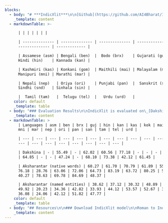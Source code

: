 ```yaml
---
blocks:
  - body: "# ***IndicXlit***\n\n[Github](https://github.com/AI4Bharat/IndicXlit/)\_|\_[Downloads](https://github.com/AI4Bharat/IndicXlit#download-indicxlit-model)\_|\_[Paper](https://arxiv.org/abs/2205.03018)\_|\_[Demo](https://xlit.ai4bharat.org/)\_|\_[Python Library](https://pypi.org/project/ai4bharat-transliteration)\n\n[***IndicXlit***](https://ai4bharat.org/indic-xlit)\_is a transformer-based multilingual transliteration model (~11M) for Roman to native script conversion that\_***supports 21 Indic languages***. It is trained on\_[***Aksharantar***](https://indicnlp.ai4bharat.org/aksharantar/)\_dataset which is the\_***largest publicly available parallel corpus containing 26 million word pairs spanning 20 Indic languages***\_at the time of writing (5 May 2022). It supports the following 21 Indic languages:\n"
    _template: content
  - markdownTable: >-

      | | | | | | |

      | -------------- | -------------- | -------------- | --------------- |
      -------------- | ------------- |

      | Assamese (asm) | Bengali (ben)  |  Bodo (brx)    | Gujarati (guj)  |
      Hindi (hin)    | Kannada (kan) |

      | Kashmiri (kas) | Konkani (gom)  | Maithili (mai) | Malayalam (mal) |
      Manipuri (mni) | Marathi (mar) | 

      | Nepali (nep)   | Oriya (ori)    | Punjabi (pan)  |  Sanskrit (san) |
      Sindhi (snd)   | Sinhala (sin) |

      |  Tamil (tam)   |  Telugu (tel)  |   Urdu (urd)   | 
    color: default
    _template: table
  - body: "### Evaluation Results\n\nIndicXlit is evaluated on\_[Dakshina benchmark](https://github.com/google-research-datasets/dakshina)\_and\_[Aksharantar benchmark](https://ai4bharat.org/aksharantar/). IndicXlit achieves state-of-theart results on the Dakshina testset and also provide baseline results on the new Aksharantar testset. The Top-1 results are summarized below. For more details, refer\_our [paper](https://arxiv.org/abs/2205.03018)\n"
    _template: content
  - markdownTable: >
      | Languages | asm | ben | brx | guj | hin | kan | kas | kok | mai | mal |
      mni | mar | nep | ori | pan | san | tam | tel | urd |

      | --- | --- | --- | --- | --- | --- | --- | --- | --- | --- | --- | --- |
      --- | --- | --- | --- | --- | --- | --- | --- |

      | Dakshina | - | 55.49 | - | 62.02 | 60.56 | 77.18 | - | - | - | 63.56 | -
      | 64.85 | - | - | 47.24 | - | 68.10 | 73.38 | 42.12 | 61.45 |

      | Aksharantar (native words) | 60.27 | 61.70 | 70.79 | 61.89 | 55.59 |
      76.18 | 28.76 | 63.06 | 72.06 | 64.73 | 83.19 | 63.72 | 80.25 | 58.90 |
      40.27 | 78.63 | 69.78 | 84.69 | 48.37 |

      | Aksharantar (named entities) | 38.62 | 37.12 | 30.32 | 48.89 | 58.87 |
      49.92 | 20.23 | 34.36 | 42.82 | 33.93 | 44.12 | 53.57 | 52.67 | 30.63 |
      36.08 | 24.06 | 42.12 | 51.82 | 47.77 |
    color: default
    _template: table
  - body: "## Resources\n\n### Download IndicXlit model\n\nRoman to Indic model\_[v1.0](https://github.com/AI4Bharat/IndicXlit/releases/download/v1.0/indicxlit-en-indic-v1.0.zip)\n\n### Accessing on ULCA\n\nYou can try out our model at\_[ULCA](https://bhashini.gov.in/ulca/model/explore-models)\_and filter for IndicXlit model.\n\n## Running Inference\n\n### Command line interface\n\nThe model is trained on words as inputs. hence, users need to split sentence into words before running the transliteratation model when using our command line interface.\n\nFollow the Colab notebook to setup the environment, download the trained\_*IndicXlit*\_model and transliterate your own text. GPU support is given in command line interface.\n\n[Colab notebook](https://colab.research.google.com/drive/1GFlqA7fpA2LLKJXtbtXSe-DqrAshuB-L?usp=sharing) for command line interface\n\n### Python Inference\n\n[Colab notebook](https://colab.research.google.com/assets/colab-badge.svg\\)]\\(https://colab.research.google.com/drive/1P78Tbr6zhe-5LeiKk525N3SGPKn2ofGg?usp=sharing) for Python interface\_\n\nThe python interface is useful in case you want to reuse the model for multiple translations and do not want to reinitialize the model each time. Moreover, re-ranking option is available in python interface, but not in command line interface.\n\n## Training model\n\n## Details of models and hyperparameters\n\n*   Architecture: IndicXlit uses 6 encoder and decoder layers, input embeddings of size 256 with 4 attention heads and feedforward dimension of 1024 with total number of parameters of 11M\n*   Loss: Cross entropy loss\n*   Optimizer: Adam\n*   Adam-betas: (0.9, 0.98)\n*   Peak-learning-rate: 0.001\n*   Learning-rate-scheduler: inverse-sqrt\n*   Temperature-sampling (T): 1.5\n*   Warmup-steps: 4000\n\nPlease refer to section 6 of our\_[paper](https://arxiv.org/abs/2205.03018)\_for more details on training setup.\n\n### Training procedure and code\n\nThe high level steps we follow for training are as follows:\n\nOrganize the train/test/valid data in corpus dir such that it has all the files containing parallel data for en-X lang pair in the following format\n\ntrain\\_x.en for training file of en-X lang pair which contains the space separated roman characters in each line\n\ntrain\\_x.x for training file of en-X lang pair which contains the space separated Indic characters in each line\n\n```\n# corpus/\r\n# ├── train_as.as\r\n# ├── train_en.en\r\n# ├── train_bn.bn\r\n# ├── train_en.en\r\n# ├── ....\r\n# ├── valid_as.as\r\n# ├── valid_en.en\r\n# ├── valid_bn.bn\r\n# ├── valid_en.en\r\n# ├── ....\r\n# ├── test_as.as\r\n# ├── test_en.en\r\n# ├── test_bn.bn\r\n# ├── test_en.en\r\n# └── ....\r\n\n```\n\nJoint the training files across all languages\n\n```\n# corpus/\r\n# ├── train_combine.cmb\r\n# └── train_combine.en\n```\n\nCreate the joint vocabulary using all the combined training data.\n\n```\nfairseq-preprocess \\\r\n   --trainpref corpus/train_combine  \\\r\n   --source-lang en --target-lang cmb \\\r\n   --workers 256 \\\r\n   --destdir corpus-bin\n```\n\nCreate the binarized data required for fairseq for each langauge separately using joint vocabulary\n\n```\nfor lang_abr in bn gu hi kn ml mr pa sd si ta te ur\r\ndo\r\n   fairseq-preprocess \\\r\n   --trainpref corpus/train_$lang_abr --validpref corpus/valid_$lang_abr --testpref corpus/test_$lang_abr \\\r\n   --srcdict corpus-bin/dict.en.txt \\\r\n   --tgtdict corpus-bin/dict.cmb.txt \\\r\n   --source-lang en --target-lang $lang_abr \\\r\n   --workers 32 \\\r\n   --destdir corpus-bin \r\ndone\n```\n\nAdd all languages codes to\_`lang_list.txt`\_file and save it in the same dir\n\nStart training with fairseq-train command. Please refer to\_[fairseq documentaion](https://fairseq.readthedocs.io/en/latest/command\\_line\\_tools.html)\_to know more about each of these options\n\n```\n# training script\r\nfairseq-train corpus-bin \\\r\n  --save-dir transformer \\\r\n  --arch transformer --layernorm-embedding \\\r\n  --task translation_multi_simple_epoch \\\r\n  --sampling-method \"temperature\" \\\r\n  --sampling-temperature 1.5 \\\r\n  --encoder-langtok \"tgt\" \\\r\n  --lang-dict lang_list.txt \\\r\n  --lang-pairs en-bn,en-gu,en-hi,en-kn,en-ml,en-mr,en-pa,en-sd,en-si,en-ta,en-te,en-ur  \\\r\n  --decoder-normalize-before --encoder-normalize-before \\\r\n  --activation-fn gelu --adam-betas \"(0.9, 0.98)\"  \\\r\n  --batch-size 1024 \\\r\n  --decoder-attention-heads 4 --decoder-embed-dim 256 --decoder-ffn-embed-dim 1024 --decoder-layers 6 \\\r\n  --dropout 0.5 \\\r\n  --encoder-attention-heads 4 --encoder-embed-dim 256 --encoder-ffn-embed-dim 1024 --encoder-layers 6 \\\r\n  --lr 0.001 --lr-scheduler inverse_sqrt \\\r\n  --max-epoch 51 \\\r\n  --optimizer adam  \\\r\n  --num-workers 32 \\\r\n  --warmup-init-lr 0 --warmup-updates 4000\n```\n\nThe above steps are further documented in our colab notebook\_\n\nPlease refer to section 6 of our\_[paper](https://arxiv.org/abs/2205.03018)\_for more details of our training hyperparameters.\n\n### WandB plots\n\n[IndicXlit en-indic model](https://wandb.ai/cs20s002/transliteration\\_model/runs/3gdvqx6e?workspace=user-cs20s002)\n\n### Evaluating trained model\n\nThe trained model will get saved in the transformer directory. It will have the following files:\n\n```\n# transformer/\r\n# └── checkpoint_best.pt\n```\n\nTo generate the outputs after training, use following generation script which will generate the predictions and save it in output dir.\n\n```\nfor lang_abr in as bn brx gom gu hi kn ks mai ml mni mr ne or pa sa sd si ta te ur\r\ndo\r\nsource_lang=en\r\ntarget_lang=$lang_abr\r\nfairseq-generate corpus-bin \\\r\n  --path transformer/checkpoint_best.pt \\\r\n  --task translation_multi_simple_epoch \\\r\n  --gen-subset test \\\r\n  --beam 4 \\\r\n  --nbest 4 \\\r\n  --source-lang $source_lang \\\r\n  --target-lang $target_lang \\\r\n  --batch-size 4096 \\\r\n  --encoder-langtok \"tgt\" \\\r\n  --lang-dict lang_list.txt \\\r\n  --num-workers 64 \\\r\n  --lang-pairs en-as,en-bn,en-brx,en-gom,en-gu,en-hi,en-kn,en-ks,en-mai,en-ml,en-mni,en-mr,en-ne,en-or,en-pa,en-sa,en-sd,en-si,en-ta,en-te,en-ur  > output/${source_lang}_${target_lang}.txt\r\ndone\n```\n\nTo test the models after training, use\_`generate_result_files.py`\_to convert the fairseq output file into xml files and\_`evaluate_result_with_rescore_option.py`\_to compute accuracies.\n\n`evaluate_result_with_rescore_option.py`\_can be downloaded using following link,\n\n```\nwget https://storage.googleapis.com/indic-xlit-public/final_model/evaluate_result_with_rescore_option.py\n```\n\nThe above evaluation steps and code for\_`generate_result_files.py`\_are further documented in the colab notebook\_\n\n### Detailed evaluation results\n\nRefer to\_[Evaluation Results](#evaluation-results)\_for results of IndicXlit model on Dakshina and Aksharantar benchmarks. Please refer to section 7 of our\_[paper](https://arxiv.org/abs/2205.03018)\_for detailed discussion of the results\n\n## Finetuning the model on your input dataset\n\nThe high level steps for finetuning on your own dataset are:\n\nOrganize the train/test/valid data in corpus dir such that it has all the files containing parallel data for en-X lang pair in the following format\n\ntrain\\_x.en for training file of en-X lang pair which contains the space separated roman characters in each line\n\ntrain\\_x.x for training file of en-X lang pair which contains the space separated Indic characters in each line\n\n```\n# corpus/\r\n# ├── train_as.as\r\n# ├── train_en.en\r\n# ├── train_bn.bn\r\n# ├── train_en.en\r\n# ├── ....\r\n# ├── valid_as.as\r\n# ├── valid_en.en\r\n# ├── valid_bn.bn\r\n# ├── valid_en.en\r\n# ├── ....\r\n# ├── test_as.as\r\n# ├── test_en.en\r\n# ├── test_bn.bn\r\n# ├── test_en.en\r\n# └── ....\r\n\n```\n\nTo download and decompress the model file and joint vocabulary files use following commmand,\n\n```\n# download the IndicXlit models\r\nwget https://storage.googleapis.com/indic-xlit-public/final_model/indicxlit-en-indic-v1.0.zip\r\nunzip indicxlit-en-indic-v1.0.zip\n```\n\nbinarizing the files using the joint dictionaries\n\n```\nfor lang_abr in bn gu hi kn ml mr pa sd si ta te ur\r\ndo\r\n   fairseq-preprocess \\\r\n   --trainpref corpus/train_$lang_abr --validpref corpus/valid_$lang_abr --testpref corpus/test_$lang_abr \\\r\n   --srcdict corpus-bin/dict.en.txt \\\r\n   --tgtdict corpus-bin/dict.mlt.txt \\\r\n   --source-lang en --target-lang $lang_abr \\\r\n   --destdir corpus-bin \r\ndone\n```\n\nAdd all languages codes to\_`lang_list.txt`\_file and save it in the same dir\n\nPlease refer to fairseq documentaion to know more about each of these options ([https://fairseq.readthedocs.io/en/latest/command\\_line\\_tools.html](https://fairseq.readthedocs.io/en/latest/command\\_line\\_tools.html))\n\n```\n# We will use fairseq-train to finetune the model:\r\n# some notable args:\r\n# --lr                  -> learning rate. From our limited experiments, we find that lower learning rates like 3e-5 works best for finetuning.\r\n# --restore-file        -> reload the pretrained checkpoint and start training from here (change this path for indic-en. Currently its is set to en-indic)\r\n# --reset-*             -> reset and not use lr scheduler, dataloader, optimizer etc of the older checkpoint\r\n\r\nfairseq-train corpus-bin \\\r\n    --save-dir transformer \\\r\n    --arch transformer --layernorm-embedding \\\r\n    --task translation_multi_simple_epoch \\\r\n    --sampling-method \"temperature\" \\\r\n    --sampling-temperature 1.5 \\\r\n    --encoder-langtok \"tgt\" \\\r\n    --lang-dict lang_list.txt \\\r\n    --lang-pairs en-bn,en-gu,en-hi,en-kn,en-ml,en-mr,en-pa,en-sd,en-si,en-ta,en-te,en-ur \\\r\n    --decoder-normalize-before --encoder-normalize-before \\\r\n    --activation-fn gelu --adam-betas \"(0.9, 0.98)\"  \\\r\n    --batch-size 1024 \\\r\n    --decoder-attention-heads 4 --decoder-embed-dim 256 --decoder-ffn-embed-dim 1024 --decoder-layers 6 \\\r\n    --dropout 0.5 \\\r\n    --encoder-attention-heads 4 --encoder-embed-dim 256 --encoder-ffn-embed-dim 1024 --encoder-layers 6 \\\r\n    --lr 0.001 --lr-scheduler inverse_sqrt \\\r\n    --max-epoch 51 \\\r\n    --optimizer adam  \\\r\n    --num-workers 32 \\\r\n    --warmup-init-lr 0 --warmup-updates 4000 \\\r\n    --keep-last-epochs 5 \\\r\n    --patience 5 \\\r\n    --restore-file transformer/indicxlit.pt \\\r\n    --reset-lr-scheduler \\\r\n    --reset-meters \\\r\n    --reset-dataloader \\\r\n    --reset-optimizer\n```\n\nThe above steps (setup the environment, download the trained\_*IndicXlit*\_model and prepare your custom dataset for funetuning) are further documented in our colab notebook\_\n\n## Mining details\n\nFollowing links provides the detailed description of mining from various resources,\n\n*   Samanantar:\_[https://github.com/AI4Bharat/IndicXlit/tree/master/data\\_mining/transliteration\\_mining\\_samanantar](https://github.com/AI4Bharat/IndicXlit/tree/master/data\\_mining/transliteration\\_mining\\_samanantar)\n*   IndicCorp:\_[https://github.com/AI4Bharat/IndicXlit/tree/master/data\\_mining/IndicCorp/skeleton/en\\_dict\\_workplace](https://github.com/AI4Bharat/IndicXlit/tree/master/data\\_mining/IndicCorp/skeleton/en\\_dict\\_workplace)\n\n## Directory structure\n\n```\nIndicXlit\r\n├── Checker\r\n│\_\_ ├── README.md\r\n│\_\_ ├── Transliteration_Checker.java\r\n│\_\_ └── Transliteration_Checker.py\r\n├── Dataset_Format\r\n│\_\_ ├── Create_Aksharantar_JSONL.py\r\n│\_\_ └── README.md\r\n├── LICENSE\r\n├── README.md\r\n├── ULCA_Format\r\n│\_\_ ├── README.md\r\n│\_\_ └── ULCA_dataset.py\r\n├── ablation_study\r\n│\_\_ ├── data_filteration\r\n│\_\_ │\_\_ ├── data_filteration_with_benchmark_test_dakshina_test_valid\r\n│\_\_ │\_\_ └── data_filteration_with_dakshina_test_valid\r\n│\_\_ └── model\r\n│\_\_     ├── monolingual_model\r\n│\_\_     ├── multilingual_model_(same for_singlescript_model)\r\n│\_\_     ├── north_model\r\n│\_\_     ├── preprocessing_for_rescoring\r\n│\_\_     ├── south_model\r\n│\_\_     └── specific_to_E_because_(differ_across_dataset_E_has_specific_langs)\r\n├── app\r\n│\_\_ ├── Caddyfile\r\n│\_\_ ├── Hosting.md\r\n│\_\_ ├── MANIFEST.in\r\n│\_\_ ├── README.md\r\n│\_\_ ├── ai4bharat\r\n│\_\_ │\_\_ ├── __init__.py\r\n│\_\_ │\_\_ └── transliteration\r\n│\_\_ ├── api_expose.py\r\n│\_\_ ├── auto_certif_renew.py\r\n│\_\_ ├── dependencies.txt\r\n│\_\_ ├── setup.py\r\n│\_\_ └── start_server.py\r\n├── corpus_preprocessing\r\n│\_\_ ├── Analysis\r\n│\_\_ │\_\_ ├── GIT_analysis.py\r\n│\_\_ │\_\_ ├── README.md\r\n│\_\_ │\_\_ └── len_stats.py\r\n│\_\_ ├── Benchmark_data_from_JSONS(Karya)\r\n│\_\_ │\_\_ ├── Benchmark_Named_entities.py\r\n│\_\_ │\_\_ ├── Benchmark_Transliteration_data.py\r\n│\_\_ │\_\_ └── README.md\r\n│\_\_ ├── Collating_existing_dataset\r\n│\_\_ │\_\_ ├── collate_data.ipynb\r\n│\_\_ │\_\_ ├── dataset_info.csv\r\n│\_\_ │\_\_ └── stats_detail.txt\r\n│\_\_ ├── Create_Unique_list_from_datasets\r\n│\_\_ │\_\_ ├── IndicCorp\r\n│\_\_ │\_\_ ├── LDCIL\r\n│\_\_ │\_\_ ├── README.md\r\n│\_\_ │\_\_ └── Words_freq_probability_after_kenlm\r\n│\_\_ └── Pre_process_arabic_scripts\r\n│\_\_     ├── README.md\r\n│\_\_     └── clean_urdu.py\r\n├── data_mining\r\n│\_\_ ├── IndicCorp\r\n│\_\_ │\_\_ ├── preprocess_data\r\n│\_\_ │\_\_ └── skeleton\r\n│\_\_ ├── readme.md\r\n│\_\_ └── transliteration_mining_samanantar\r\n│\_\_     ├── align_data.sh\r\n│\_\_     ├── convert_csv.py\r\n│\_\_     ├── extract_translit_pairs.sh\r\n│\_\_     ├── install_tools.txt\r\n│\_\_     ├── model_run_steps.txt\r\n│\_\_     ├── preprocess_data.py\r\n│\_\_     ├── readme.md\r\n│\_\_     ├── samanantar_pairs_count.xlsx\r\n│\_\_     └── validation_script.py\r\n├── inference\r\n│\_\_ ├── cli\r\n│\_\_ │\_\_ ├── generate_result_files.py\r\n│\_\_ │\_\_ ├── interactive.sh\r\n│\_\_ │\_\_ ├── lang_list.txt\r\n│\_\_ │\_\_ └── transliterate_word.sh\r\n│\_\_ └── python\r\n│\_\_     ├── custom_interactive.py\r\n│\_\_     ├── lang_list.txt\r\n│\_\_     ├── test_api_inference.py\r\n│\_\_     └── xlit_translit.py\r\n├── model_training_scripts\r\n│\_\_ ├── README.md\r\n│\_\_ ├── binarizing\r\n│\_\_ │\_\_ └── preprocess_all_lang.sh\r\n│\_\_ ├── data_filtration\r\n│\_\_ │\_\_ ├── combining_data_acrooss_lang.py\r\n│\_\_ │\_\_ ├── refresh_data_train_all_test_valid.py\r\n│\_\_ │\_\_ └── refresh_test_valid_data.py\r\n│\_\_ ├── evaluate\r\n│\_\_ │\_\_ ├── evaluate_result_with_rescore_option.py\r\n│\_\_ │\_\_ ├── final_result.sh\r\n│\_\_ │\_\_ └── final_result_without_rescoring.sh\r\n│\_\_ ├── generation\r\n│\_\_ │\_\_ ├── generate.sh\r\n│\_\_ │\_\_ └── generate_result_files.py\r\n│\_\_ ├── skeleton\r\n│\_\_ │\_\_ ├── blank_file.txt\r\n│\_\_ │\_\_ ├── creating_dir_struct.sh\r\n│\_\_ │\_\_ ├── indiccorp\r\n│\_\_ │\_\_ ├── mined_data\r\n│\_\_ │\_\_ ├── multi_lang\r\n│\_\_ │\_\_ ├── preprocess_data\r\n│\_\_ │\_\_ └── working\r\n│\_\_ ├── training\r\n│\_\_ │\_\_ ├── lang_list.txt\r\n│\_\_ │\_\_ └── train.sh\r\n│\_\_ └── vocab_creation\r\n│\_\_     └── preprocess.sh\r\n└── sample_images\r\n    ├── main_page.png\r\n    ├── select_language.png\r\n    └── transliterate_sentence.png\r\n\n```\n\n## Citing\n\nIf you are using any of the resources, please cite the following article:\n\n```\n@article{Madhani2022AksharantarTB,\r\n  title={Aksharantar: Towards building open transliteration tools for the next billion users},\r\n  author={Yash Madhani and Sushane Parthan and Priyanka A. Bedekar and Ruchi Khapra and Vivek Seshadri and Anoop Kunchukuttan and Pratyush Kumar and Mitesh M. Khapra},\r\n  journal={ArXiv},\r\n  year={2022},\r\n  volume={abs/2205.03018}\r\n}\r\n\n```\n\nWe would like to hear from you if:\n\n*   You are using our resources. Please let us know how you are putting these resources to use.\n*   You have any feedback on these resources.\n\n### License\n\nThe IndicXlit code (and models) are released under the MIT License.\n\n### Contributors\n\n*   Yash Madhani\_([AI4Bharat](https://ai4bharat.org/),\_[IITM](https://www.iitm.ac.in/))\n*   Sushane Parthan\_([AI4Bharat](https://ai4bharat.org/),\_[IITM](https://www.iitm.ac.in/))\n*   Priyanka Bedakar\_([AI4Bharat](https://ai4bharat.org/),\_[IITM](https://www.iitm.ac.in/))\n*   Ruchi Khapra\_([AI4Bharat](https://ai4bharat.org/))\n*   Gokul NC\_([AI4Bharat](https://ai4bharat.org/))\n*   Anoop Kunchukuttan\_([AI4Bharat](https://ai4bharat.org/),\_[Microsoft](https://www.microsoft.com/en-in/))\n*   Pratyush Kumar\_([AI4Bharat](https://ai4bharat.org/),\_[Microsoft](https://www.microsoft.com/en-in/),\_[IITM](https://www.iitm.ac.in/))\n*   Mitesh M. Khapra\_([AI4Bharat](https://ai4bharat.org/),\_[IITM](https://www.iitm.ac.in/))\n\n### Contact\n\n*   Anoop Kunchukuttan ([anoop.kunchukuttan@gmail.com](mailto:anoop.kunchukuttan@gmail.com))\n*   Mitesh Khapra ([miteshk@cse.iitm.ac.in](mailto:miteshk@cse.iitm.ac.in))\n*   Pratyush Kumar ([pratyush@cse.iitm.ac.in](mailto:pratyush@cse.iitm.ac.in))\n\n## Acknowledgements\n\nWe would like to thank EkStep Foundation for their generous grant which helped in setting up the Centre for AI4Bharat at IIT Madras to support our students, research staff, data and computational requirements. We would like to thank The Ministry of Electronics and Information Technology (NLTM) for its grant to support the creation of datasets and models for Indian languages under its ambitions Bhashini project. We would also like to thank the Centre for Development of Advanced Computing, India (C-DAC) for providing access to the Param Siddhi supercomputer for training our models. Lastly, we would like to thank Microsoft for its grant to create datasets, tools and resources for Indian languages.\n"
    _template: content
---
```


